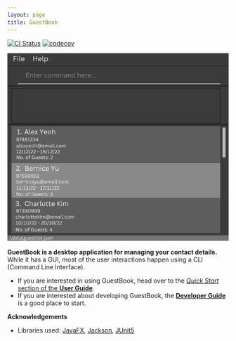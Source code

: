 ```yaml
---
layout: page
title: GuestBook
---
```


[![CI Status](https://github.com/se-edu/addressbook-level3/workflows/Java%20CI/badge.svg)](https://github.com/se-edu/addressbook-level3/actions)
[![codecov](https://codecov.io/gh/AY2223S1-CS2103T-W16-1/tp/branch/master/graph/badge.svg?token=TL4U2UJXS0)](https://codecov.io/gh/AY2223S1-CS2103T-W16-1/tp)

![Ui](images/Ui.png)

**GuestBook is a desktop application for managing your contact details.** While it has a GUI, most of the user interactions happen using a CLI (Command Line Interface).

* If you are interested in using GuestBook, head over to the [_Quick Start_ section of the **User Guide**](UserGuide.html#quick-start).
* If you are interested about developing GuestBook, the [**Developer Guide**](DeveloperGuide.html) is a good place to start.


**Acknowledgements**

* Libraries used: [JavaFX](https://openjfx.io/), [Jackson](https://github.com/FasterXML/jackson), [JUnit5](https://github.com/junit-team/junit5)

